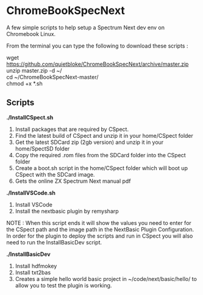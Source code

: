 # ChromeBookSpecNext

A few simple scripts to help setup a Spectrum Next dev env on Chromebook Linux.


From the terminal you can type the following to download these scripts :  

wget https://github.com/quietbloke/ChromeBookSpecNext/archive/master.zip  
unzip master.zip -d ~/  
cd ~/ChromeBookSpecNext-master/  
chmod +x *.sh

## Scripts ##

**./InstallCSpect.sh**

1. Install packages that are required by CSpect.
2. Find the latest build of CSpect and unzip it in your home/CSpect folder
3. Get the latest SDCard zip (2gb version) and unzip it in your home/SpectSD folder
4. Copy the required .rom files from the SDCard folder into the CSpect folder
5. Create a boot.sh script in the home/CSpect folder which will boot up CSpect with the SDCard image.
6. Gets the online ZX Spectrum Next manual pdf

**./InstallVSCode.sh**

1. Install VSCode
2. Install the nextbasic plugin by remysharp

NOTE : When this script ends it will show the values you need to enter for the CSpect path and the image path in the NextBasic Plugin Configuration.
In order for the plugin to deploy the scripts and run in CSpect you will also need to run the InstallBasicDev script.

**./InstallBasicDev**

1. Install hdfmokey
2. Install txt2bas
3. Creates a simple hello world basic project in ~/code/next/basic/hello/ to allow you to test the plugin is working.